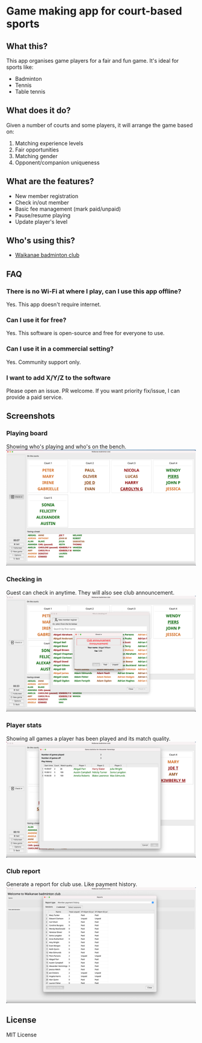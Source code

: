 # Game making app for court-based sports

## What this?
This app organises game players for a fair and fun game. It's ideal for sports like:

- Badminton
- Tennis
- Table tennis

## What does it do?

Given a number of courts and some players, it will arrange the game based on:
1. Matching experience levels
2. Fair opportunities
3. Matching gender
4. Opponent/companion uniqueness

## What are the features?

- New member registration
- Check in/out member
- Basic fee management (mark paid/unpaid)
- Pause/resume playing
- Update player's level

## Who's using this?

* [Waikanae badminton club](https://www.facebook.com/waikanaebadminton/)

## FAQ

### There is no Wi-Fi at where I play, can I use this app offline?
Yes. This app doesn't require internet.

### Can I use it for free?
Yes. This software is open-source and free for everyone to use.

### Can I use it in a commercial setting?
Yes. Community support only.

### I want to add X/Y/Z to the software
Please open an issue. PR welcome. 
If you want priority fix/issue, I can provide a paid service.



## Screenshots

### Playing board
Showing who's playing and who's on the bench.
![playing.png](screenshots/playing.png)

### Checking in
Guest can check in anytime. They will also see club announcement.
![check-in.png](screenshots/check-in.png)

### Player stats
Showing all games a player has been played and its match quality.
![player-stats.png](screenshots/player-stats.png)

### Club report
Generate a report for club use. Like payment history.
![report.png](screenshots/report.png)

## License
MIT License